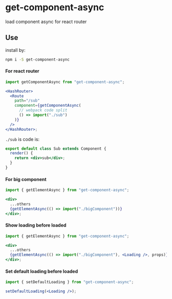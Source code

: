 # get-component-async

load component async for react router

## Use

install by:

```bash
npm i -S get-component-async
```

#### For react router

```jsx harmony
import getComponentAsync from "get-component-async";

<HashRouter>
  <Route
    path="/sub"
    component={getComponentAsync(
      // webpack code split
      () => import("./sub")
    )}
  />
</HashRouter>;
```

`./sub` is code is:

```jsx harmony
export default class Sub extends Component {
  render() {
    return <div>sub</div>;
  }
}
```

#### For big component

```jsx harmony
import { getElementAsync } from "get-component-async";

<div>
  ...others
  {getElementAsync(() => import("./bigComponent"))}
</div>;
```

#### Show loading before loaded

```jsx harmony
import { getElementAsync } from "get-component-async";

<div>
  ...others
  {getElementAsync(() => import("./bigComponent"), <Loading />, props)}
</div>;
```

#### Set default loading before loaded

```jsx harmony
import { setDefaultLoading } from "get-component-async";

setDefaultLoading(<Loading />);
```
